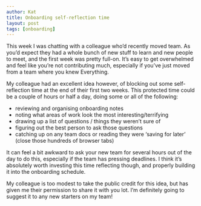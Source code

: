 ```yaml
---
author: Kat
title: Onboarding self-reflection time
layout: post
tags: [onboarding]
---
```


This week I was chatting with a colleague who’d recently moved team. As you’d expect they had a whole bunch of new stuff to learn and new people to meet, and the first week was pretty full-on. It’s easy to get overwhelmed and feel like you’re not contributing much, especially if you’ve just moved from a team where you knew Everything.

My colleague had an excellent idea however, of blocking out some self-reflection time at the end of their first two weeks. This protected time could be a couple of hours or half a day, doing some or all of the following:

- reviewing and organising onboarding notes
- noting what areas of work look the most interesting/terrifying
- drawing up a list of questions / things they weren’t sure of
- figuring out the best person to ask those questions
- catching up on any team docs or reading they were ‘saving for later’ (close those hundreds of browser tabs)

It can feel a bit awkward to ask your new team for several hours out of the day to do this, especially if the team has pressing deadlines. I think it’s absolutely worth investing this time reflecting though, and properly building it into the onboarding schedule.

My colleague is too modest to take the public credit for this idea, but has given me their permission to share it with you lot. I’m definitely going to suggest it to any new starters on my team!
